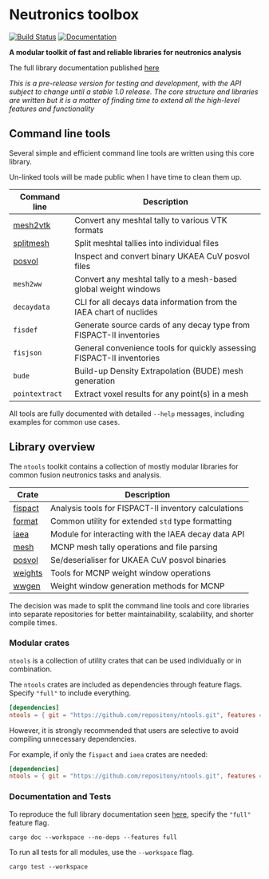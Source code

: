 # Neutronics toolbox

[![Build Status][test-img]][test-url]
[![Documentation][doc-img]][doc-url]

[test-img]: https://github.com/repositony/ntools/actions/workflows/tests.yml/badge.svg
[test-url]: https://github.com/repositony/ntools/actions/workflows/tests.yml

[doc-img]: https://github.com/repositony/ntools/actions/workflows/documentation.yml/badge.svg
[doc-url]: https://repositony.github.io/ntools/index.html

**A modular toolkit of fast and reliable libraries for neutronics analysis**

The full library documentation published [here](https://repositony.github.io/ntools/index.html)

*This is a pre-release version for testing and development, with the API subject to change until a stable 1.0 release. The core structure and libraries are written but it is a matter of finding time to extend all the high-level features and functionality*

## Command line tools

Several simple and efficient command line tools are written using this core
library.

Un-linked tools will be made public when I have time to clean them up.

| Command line   | Description                                             |
| -------------- | ------------------------------------------------------- |
| [mesh2vtk](https://github.com/repositony/mesh2vtk) | Convert any meshtal tally to various VTK formats        |
| [splitmesh](https://github.com/repositony/splitmesh) | Split meshtal tallies into individual files             |
| [posvol](https://github.com/repositony/posvol)       | Inspect and convert binary UKAEA CuV posvol files       |
| `mesh2ww`   | Convert any meshtal tally to a mesh-based global weight windows |
| `decaydata` | CLI for all decays data information from the IAEA chart of nuclides |
| `fisdef`    | Generate source cards of any decay type from FISPACT-II inventories |
| `fisjson`   | General convenience tools for quickly assessing FISPACT-II inventories |
| `bude`   | Build-up Density Extrapolation (BUDE) mesh generation |
| `pointextract` | Extract voxel results for any point(s) in a mesh |

All tools are fully documented with detailed `--help` messages, including
examples for common use cases.

## Library overview

The `ntools` toolkit contains a collection of mostly modular libraries for
common fusion neutronics tasks and analysis.

| Crate | Description |
| ----- | ----------- |
| [fispact](https://repositony.github.io/ntools/ntools/fispact/index.html) | Analysis tools for FISPACT-II inventory calculations  |
| [format](https://repositony.github.io/ntools/ntools/format/index.html)   | Common utility for extended `std` type formatting     |
| [iaea](https://repositony.github.io/ntools/ntools/iaea/index.html)       | Module for interacting with the IAEA decay data API   |
| [mesh](https://repositony.github.io/ntools/ntools/mesh/index.html)       | MCNP mesh tally operations and file parsing           |
| [posvol](https://repositony.github.io/ntools/ntools/posvol/index.html)   | Se/deserialiser for UKAEA CuV posvol binaries         |
| [weights](https://repositony.github.io/ntools/ntools/weights/index.html) | Tools for MCNP weight window operations               |
| [wwgen](https://repositony.github.io/ntools/ntools/wwgen/index.html)     | Weight window generation methods for MCNP             |

The decision was made to split the command line tools and core libraries into
separate repositories for better maintainability, scalability, and shorter
compile times.

### Modular crates

`ntools` is a collection of utility crates that can be used individually or in
combination.

The `ntools` crates are included as dependencies through feature flags. Specify
`"full"` to include everything.

```toml
[dependencies]
ntools = { git = "https://github.com/repositony/ntools.git", features = ["full"] }
```

However, it is strongly recommended that users are selective to avoid compiling
unnecessary dependencies.

For example, if only the `fispact` and `iaea` crates are needed:

```toml
[dependencies]
ntools = { git = "https://github.com/repositony/ntools.git", features = ["fispact", "iaea"] }
```

### Documentation and Tests

To reproduce the full library documentation seen
[here](https://repositony.github.io/ntools/index.html), specify the `"full"`
feature flag.

```shell
cargo doc --workspace --no-deps --features full
```

To run all tests for all modules, use the `--workspace` flag.

```shell
cargo test --workspace
```
